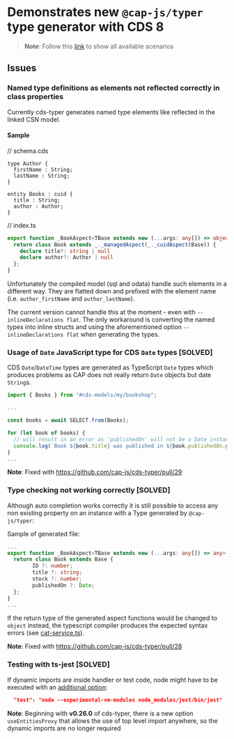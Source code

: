 # Demonstrates new `@cap-js/typer` type generator with CDS 8

> **Note**: Follow this [link](https://github.com/stockbal/cap-samples/tree/main) to show all available scenarios

## Issues

### Named type definitions as elements not reflected correctly in class properties

Currently cds-typer generates named type elements like reflected in the linked CSN model.

#### Sample

// schema.cds

```cds
type Author {
  firstName : String;
  lastName : String;
}

entity Books : cuid {
  title : String;
  author : Author;
}
```

// index.ts

```ts
export function _BookAspect<TBase extends new (...args: any[]) => object>(Base: TBase) {
  return class Book extends _._managedAspect(_._cuidAspect(Base)) {
    declare title?: string | null
    declare author?: Author | null
  };
}
```

Unfortunately the compiled model (sql and odata) handle such elements in a different way. They are flatted down and prefixed with the element name (i.e. `author_firstName` and `author_lastName`).

The current version cannot handle this at the moment - even with `--inlineDeclarations flat`. The only workaround is converting the named types into inline structs and using the aforementioned option `--inlineDeclarations flat` when generating the types.

### Usage of `Date` JavaScript type for CDS `Date` types [SOLVED]

CDS `Date`/`DateTime` types are generated as TypeScript `Date` types which produces problems as CAP does not really return `Date` objects but date `String`s.

```ts
import { Books } from "#cds-models/my/bookshop";

...

const books = await SELECT.from(Books);

for (let book of books) {
  // will result in an error as 'publishedOn' will not be a Date instance
  console.log(`Book ${book.title} was published in ${book.publishedOn.getFullYear()}`);
}
...
```

**Note**: Fixed with <https://github.com/cap-js/cds-typer/pull/29>

### Type checking not working correctly [SOLVED]

Although auto completion works correctly it is still possible to access any non existing property on an instance with a Type generated by `@cap-js/typer`:

Sample of generated file:

```ts
...
export function _BookAspect<TBase extends new (...args: any[]) => any>(Base: TBase) {
  return class Book extends Base {
        ID ?: number;
        title ?: string;
        stock ?: number;
        publishedOn ?: Date;
  };
}
...
```

If the return type of the generated aspect functions would be changed to `object` instead, the typescript compiler produces the expected syntax errors (see [cat-service.ts](./srv/cat-service.ts)).

**Note**: Fixed with <https://github.com/cap-js/cds-typer/pull/28>

### Testing with ts-jest [SOLVED]

If dynamic imports are inside handler or test code, node might have to be executed with an [additional option](https://jestjs.io/docs/ecmascript-modules):

```json
  "test": "node --experimental-vm-modules node_modules/jest/bin/jest"
```

**Note**: Beginning with **v0.26.0** of cds-typer, there is a new option `useEntitiesProxy` that allows the use of top level import anywhere, so the dynamic imports are no longer required
